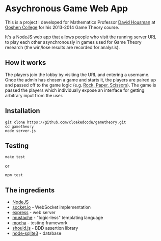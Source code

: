 # Asychronous Game Web App

This is a project I developed for Mathematics Professor [David Housman](http://www.goshen.edu/dhousman/) at [Goshen College](http://goshen.edu/) for his 2013-2014 Game Theory course.

It's a [NodeJS](http://nodejs.org) web app that allows people who visit the running server URL to play each other asynchronously in games used for Game Theory research (the win/lose results are recorded for analysis).

## How it works

The players join the lobby by visiting the URL and entering a username. Once the admin has chosen a game and starts it, the players are paired up and passed off to the game logic (e.g. [Rock, Paper, Scissors](https://github.com/cloakedcode/Game-Theory.git/games/rockpaperscissors/)). The game is passed the players which individually expose an interface for getting arbitrary input from the user.

## Installation

    git clone https://github.com/cloakedcode/gametheory.git
    cd gametheory
    node server.js

## Testing

    make test
or

    npm test

## The ingredients

 - [NodeJS](http://nodejs.org)
 - [socket.io](http://socket.io) - WebSocket implementation
 - [express](http://expressjs.com) - web server
 - [mustache](http://mustache.github.io/) - "logic-less" templating language
 - [mocha](http://visionmedia.github.io/mocha/) - testing framework
 - [should.js](http://github.com/visionmedia/should.js) - BDD assertion library
 - [node-sqlite3](https://github.com/developmentseed/node-sqlite3) - database
